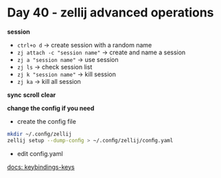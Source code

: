 <!--
 * @Author: Ada J
 * @Date: 2022-07-19 22:11:46
 * @LastEditTime: 2022-07-19 22:52:00
 * @Description: 
-->
# Day 40 - zellij advanced operations

**session**
* `ctrl+o d` -> create session with a random name
* `zj attach -c "session name"` -> create and name a session 
* `zj a "session name"` -> use session
* `zj ls` -> check session list
* `zj k "session name"` -> kill session
* `zj ka` -> kill all session

**sync**
**scroll**
**clear**

**change the config if you need** 
* create the config file
```bash
mkdir ~/.conﬁg/zellij 
zellij setup --dump-conﬁg > ~/.conﬁg/zellij/conﬁg.yaml
```
* edit config.yaml

[docs: keybindings-keys](https://zellij.dev/documentation/keybindings-keys.html)